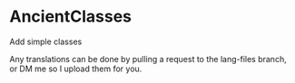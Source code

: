 # AncientClasses
Add simple classes

Any translations can be done by pulling a request to the lang-files branch, or DM me so I upload them for you.
